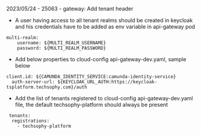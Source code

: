 2023/05/24 - 25063 - gateway: Add tenant header
- A user having access to all tenant realms should be created in keycloak and his credentials have to be added as env variable in api-gateway pod
````
multi-realm:
    username: ${MULTI_REALM_USERNAME}
    password: ${MULTI_REALM_PASSWORD}
````
- Add below properties to cloud-config api-gateway-dev.yaml, sample below
````
client.id: ${CAMUNDA_IDENTITY_SERVICE:camunda-identity-service}
  auth-server-url: ${KEYCLOAK_URL_AUTH:https://keycloak-tsplatform.techsophy.com}/auth
````
- Add the list of tenants registered to cloud-config api-gateway-dev.yaml file, the default techsophy-platform should always be present
````
 tenants:
  registrations:
    - techsophy-platform
````

